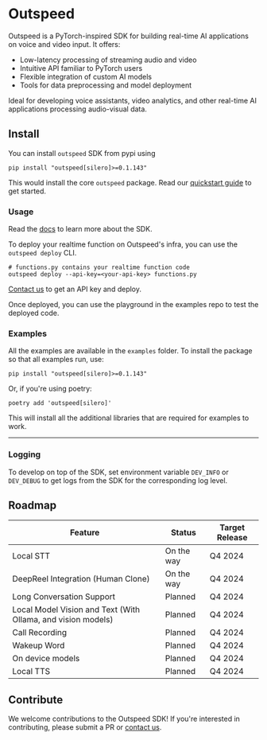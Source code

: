 <div align="center">

</div>

# Outspeed

Outspeed is a PyTorch-inspired SDK for building real-time AI applications on voice and video input. It offers:

- Low-latency processing of streaming audio and video
- Intuitive API familiar to PyTorch users
- Flexible integration of custom AI models
- Tools for data preprocessing and model deployment

Ideal for developing voice assistants, video analytics, and other real-time AI applications processing audio-visual data.

## Install

You can install `outspeed` SDK from pypi using

```
pip install "outspeed[silero]>=0.1.143"
```

This would install the core `outspeed` package.
Read our [quickstart guide](https://docs.outspeed.com/examples/quickstart) to get started.

### Usage

Read the [docs](http://docs.outspeed.com) to learn more about the SDK.

To deploy your realtime function on Outspeed's infra, you can use the `outspeed deploy` CLI.

```
# functions.py contains your realtime function code
outspeed deploy --api-key=<your-api-key> functions.py
```

[Contact us](mailto:contact@outspeed.com) to get an API key and deploy.

Once deployed, you can use the playground in the examples repo to test the deployed code.

### Examples

All the examples are available in the `examples` folder.
To install the package so that all examples run, use:

```
pip install "outspeed[silero]>=0.1.143"
```

Or, if you're using poetry:

```
poetry add 'outspeed[silero]'
```

This will install all the additional libraries that are required for examples to work.

---

### Logging

To develop on top of the SDK, set environment variable `DEV_INFO` or `DEV_DEBUG` to get logs from the SDK for the corresponding log level.

## Roadmap

| Feature                                                      | Status     | Target Release |
| ------------------------------------------------------------ | ---------- | -------------- |
| Local STT                                                    | On the way | Q4 2024        |
| DeepReel Integration (Human Clone)                           | On the way | Q4 2024        |
| Long Conversation Support                                    | Planned    | Q4 2024        |
| Local Model Vision and Text (With Ollama, and vision models) | Planned    | Q4 2024        |
| Call Recording                                               | Planned    | Q4 2024        |
| Wakeup Word                                                  | Planned    | Q4 2024        |
| On device models                                             | Planned    | Q4 2024        |
| Local TTS                                                    | Planned    | Q4 2024        |

## Contribute

We welcome contributions to the Outspeed SDK! If you're interested in contributing, please submit a PR or [contact us](mailto:contact@outspeed.com).
